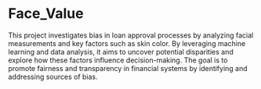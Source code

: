 # Face_Value
This project investigates bias in loan approval processes by analyzing facial measurements and key factors such as skin color. By leveraging machine learning and data analysis, it aims to uncover potential disparities and explore how these factors influence decision-making. The goal is to promote fairness and transparency in financial systems by identifying and addressing sources of bias.
